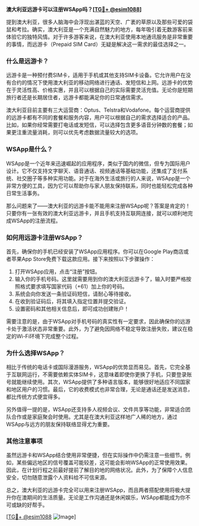 **澳大利亚远游卡可以注册WSApp吗？[[TG💪+ @esim1088](https://t.me/s/esim1088)]**

提到澳大利亚，很多人脑海中会浮现出湛蓝的天空、广袤的草原以及那些可爱的袋鼠和考拉。确实，澳大利亚是一个充满自然魅力的地方，每年吸引着无数游客前来体验它的独特风情。对于许多游客来说，在澳大利亚使用本地通讯服务是非常重要的事情，而远游卡（Prepaid SIM Card）无疑是解决这一需求的最佳选择之一。

### **什么是远游卡？**
远游卡是一种预付费SIM卡，适用于手机或其他支持SIM卡设备。它允许用户在没有合约的情况下使用澳大利亚的移动网络进行通话、发短信和上网。远游卡的优势在于灵活性高、价格实惠，并且可以根据自己的实际需要灵活充值。无论你是短期旅行者还是长期居住者，远游卡都能满足你的日常通信需求。

澳大利亚目前主要有三大运营商：Optus、Telstra和Vodafone。每个运营商提供的远游卡都有不同的套餐和服务内容，用户可以根据自己的需求选择适合的产品。比如，如果你经常需要打电话或发短信，可以选择包含更多语音分钟数的套餐；如果更注重流量消耗，则可以优先考虑数据流量较大的选项。

### **WSApp是什么？**
WSApp是一个近年来迅速崛起的应用程序，类似于国内的微信，但专为国际用户设计。它不仅支持文字聊天、语音通话、视频通话等基础功能，还集成了支付系统、社交圈子等多种实用功能。对于在海外生活或旅行的人来说，WSApp是一个非常方便的工具，因为它可以帮助你与家人朋友保持联系，同时也能轻松完成各种日常生活事务。

那么问题来了——澳大利亚的远游卡能不能用来注册WSApp呢？答案是肯定的！只要你有一张有效的澳大利亚远游卡，并且手机支持互联网连接，就可以顺利地完成WSApp的注册流程。

### **如何用远游卡注册WSApp？**
首先，确保你的手机已经安装了WSApp应用程序。你可以在Google Play商店或者苹果App Store免费下载这款应用。接下来按照以下步骤操作：

1. 打开WSApp应用，点击“注册”按钮。
2. 输入你的手机号码。这里就需要用到你的澳大利亚远游卡了，输入时要严格按照格式要求填写国家代码（+61）加上你的号码。
3. 系统会向你发送一条验证码短信，请耐心等待接收。
4. 在收到验证码后，将其填入指定位置并提交验证。
5. 设置密码和其他相关信息后，即可成功创建账户！

需要注意的是，由于WSApp对手机号码的真实性有一定要求，因此确保你的远游卡处于激活状态非常重要。此外，为了避免因网络不稳定导致注册失败，建议在稳定的Wi-Fi环境下完成整个过程。

### **为什么选择WSApp？**
相比于传统的电话卡或国际漫游服务，WSApp的优势显而易见。首先，它完全基于互联网运行，不需要依赖实体SIM卡，这意味着即使你更换了手机，只要登录账号就能继续使用。其次，WSApp提供了多种语言版本，能够很好地适应不同国家和地区用户的习惯。最后，它的收费模式也非常合理，无论是通话还是发送消息，都比传统方式便宜得多。

另外值得一提的是，WSApp还支持多人视频会议、文件共享等功能，非常适合团队合作或是家庭聚会时使用。尤其是在澳大利亚这样地广人稀的地方，通过WSApp与远方的朋友保持联络显得尤为重要。

### **其他注意事项**
虽然远游卡和WSApp结合使用非常便捷，但在实际操作中仍需注意一些细节。例如，某些偏远地区的信号覆盖可能较差，这可能会影响WSApp的正常使用效果。因此，在计划行程之前最好提前了解目的地的网络状况。此外，为了保障个人信息安全，切勿随意泄露个人资料给不可信来源。

总之，澳大利亚的远游卡完全可以用来注册WSApp，而且两者搭配使用将极大提升你在澳期间的生活质量。无论是工作沟通还是休闲娱乐，WSApp都能成为你不可或缺的好帮手。

[[TG💪+ @esim1088](https://t.me/s/esim1088) ![Image](https://i.postimg.cc/4NQfJmqS/Snipaste-2025-05-13-00-14-12.png)]